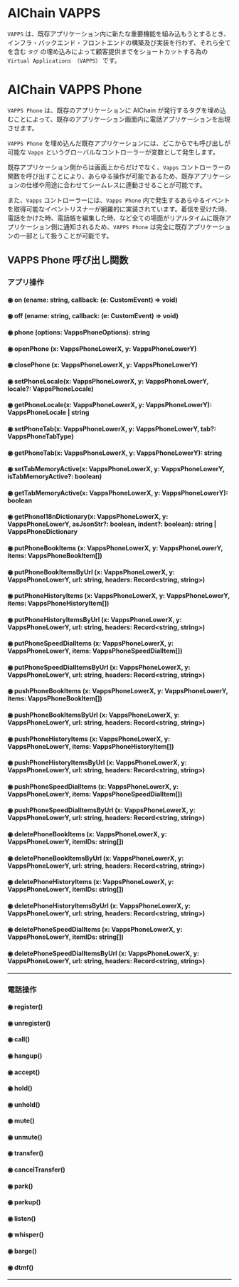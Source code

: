 # AIChain VAPPS
`VAPPS` は、既存アプリケーション内に新たな重要機能を組み込もうとするとき、インフラ・バックエンド・フロントエンドの構築及び実装を行わず、それら全てを含む `タグ` の埋め込みによって顧客提供までをショートカットする為の `Virtual Applications （VAPPS）` です。

# AIChain VAPPS Phone
`VAPPS Phone` は、既存のアプリケーションに AIChain が発行するタグを埋め込むことによって、既存のアプリケーション画面内に電話アプリケーションを出現させます。

`VAPPS Phone` を埋め込んだ既存アプリケーションには、どこからでも呼び出しが可能な `Vapps` というグローバルなコントローラーが変数として発生します。

既存アプリケーション側からは画面上からだけでなく、`Vapps` コントローラーの関数を呼び出すことにより、あらゆる操作が可能であるため、既存アプリケーションの仕様や用途に合わせてシームレスに連動させることが可能です。

また、`Vapps` コントローラーには、`Vapps Phone` 内で発生するあらゆるイベントを取得可能なイベントリスナーが網羅的に実装されています。着信を受けた時、電話をかけた時、電話帳を編集した時、など全ての場面がリアルタイムに既存アプリケーション側に通知されるため、`VAPPS Phone` は完全に既存アプリケーションの一部として扱うことが可能です。

## VAPPS Phone 呼び出し関数
### アプリ操作
#### ◉ on (ename: string, callback: (e: CustomEvent) => void)
#### ◉ off (ename: string, callback: (e: CustomEvent) => void)
#### ◉ phone (options: VappsPhoneOptions): string
#### ◉ openPhone (x: VappsPhoneLowerX, y: VappsPhoneLowerY)
#### ◉ closePhone (x: VappsPhoneLowerX, y: VappsPhoneLowerY)
#### ◉ setPhoneLocale(x: VappsPhoneLowerX, y: VappsPhoneLowerY, locale?: VappsPhoneLocale)
#### ◉ getPhoneLocale(x: VappsPhoneLowerX, y: VappsPhoneLowerY): VappsPhoneLocale | string
#### ◉ setPhoneTab(x: VappsPhoneLowerX, y: VappsPhoneLowerY, tab?: VappsPhoneTabType)
#### ◉ getPhoneTab(x: VappsPhoneLowerX, y: VappsPhoneLowerY): string
#### ◉ setTabMemoryActive(x: VappsPhoneLowerX, y: VappsPhoneLowerY, isTabMemoryActive?: boolean)
#### ◉ getTabMemoryActive(x: VappsPhoneLowerX, y: VappsPhoneLowerY): boolean
#### ◉ getPhoneI18nDictionary(x: VappsPhoneLowerX, y: VappsPhoneLowerY, asJsonStr?: boolean, indent?: boolean): string | VappsPhoneDictionary
#### ◉ putPhoneBookItems (x: VappsPhoneLowerX, y: VappsPhoneLowerY, items: VappsPhoneBookItem[])
#### ◉ putPhoneBookItemsByUrl (x: VappsPhoneLowerX, y: VappsPhoneLowerY, url: string, headers: Record<string, string>)
#### ◉ putPhoneHistoryItems (x: VappsPhoneLowerX, y: VappsPhoneLowerY, items: VappsPhoneHistoryItem[])
#### ◉ putPhoneHistoryItemsByUrl (x: VappsPhoneLowerX, y: VappsPhoneLowerY, url: string, headers: Record<string, string>)
#### ◉ putPhoneSpeedDialItems (x: VappsPhoneLowerX, y: VappsPhoneLowerY, items: VappsPhoneSpeedDialItem[])
#### ◉ putPhoneSpeedDialItemsByUrl (x: VappsPhoneLowerX, y: VappsPhoneLowerY, url: string, headers: Record<string, string>)
#### ◉ pushPhoneBookItems (x: VappsPhoneLowerX, y: VappsPhoneLowerY, items: VappsPhoneBookItem[])
#### ◉ pushPhoneBookItemsByUrl (x: VappsPhoneLowerX, y: VappsPhoneLowerY, url: string, headers: Record<string, string>)
#### ◉ pushPhoneHistoryItems (x: VappsPhoneLowerX, y: VappsPhoneLowerY, items: VappsPhoneHistoryItem[])
#### ◉ pushPhoneHistoryItemsByUrl (x: VappsPhoneLowerX, y: VappsPhoneLowerY, url: string, headers: Record<string, string>)
#### ◉ pushPhoneSpeedDialItems (x: VappsPhoneLowerX, y: VappsPhoneLowerY, items: VappsPhoneSpeedDialItem[])
#### ◉ pushPhoneSpeedDialItemsByUrl (x: VappsPhoneLowerX, y: VappsPhoneLowerY, url: string, headers: Record<string, string>)
#### ◉ deletePhoneBookItems (x: VappsPhoneLowerX, y: VappsPhoneLowerY, itemIDs: string[])
#### ◉ deletePhoneBookItemsByUrl (x: VappsPhoneLowerX, y: VappsPhoneLowerY, url: string, headers: Record<string, string>)
#### ◉ deletePhoneHistoryItems (x: VappsPhoneLowerX, y: VappsPhoneLowerY, itemIDs: string[])
#### ◉ deletePhoneHistoryItemsByUrl (x: VappsPhoneLowerX, y: VappsPhoneLowerY, url: string, headers: Record<string, string>)
#### ◉ deletePhoneSpeedDialItems (x: VappsPhoneLowerX, y: VappsPhoneLowerY, itemIDs: string[])
#### ◉ deletePhoneSpeedDialItemsByUrl (x: VappsPhoneLowerX, y: VappsPhoneLowerY, url: string, headers: Record<string, string>)

---

### 電話操作
#### ◉ register()
#### ◉ unregister()
#### ◉ call()
#### ◉ hangup()
#### ◉ accept()
#### ◉ hold()
#### ◉ unhold()
#### ◉ mute()
#### ◉ unmute()
#### ◉ transfer()
#### ◉ cancelTransfer()
#### ◉ park()
#### ◉ parkup()
#### ◉ listen()
#### ◉ whisper()
#### ◉ barge()
#### ◉ dtmf()

---